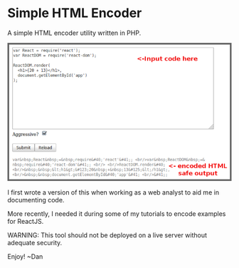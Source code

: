 # Simple HTML Encoder

A simple HTML encoder utility written in PHP.

![Preview](/preview.png?raw=true "Preview")

I first wrote a version of this when working as a web analyst to aid me in documenting code.

More recently, I needed it during some of my tutorials to encode examples for ReactJS.

WARNING: This tool should not be deployed on a live server without adequate security.

Enjoy!
~Dan
